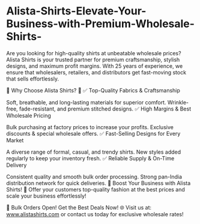 # Alista-Shirts-Elevate-Your-Business-with-Premium-Wholesale-Shirts-
Are you looking for high-quality shirts at unbeatable wholesale prices? Alista Shirts is your trusted partner for premium craftsmanship, stylish designs, and maximum profit margins. With 25 years of experience, we ensure that wholesalers, retailers, and distributors get fast-moving stock that sells effortlessly.

🔹 Why Choose Alista Shirts? 🔹
✅ Top-Quality Fabrics & Craftsmanship

Soft, breathable, and long-lasting materials for superior comfort.
Wrinkle-free, fade-resistant, and premium stitched designs.
✅ High Margins & Best Wholesale Pricing

Bulk purchasing at factory prices to increase your profits.
Exclusive discounts & special wholesale offers.
✅ Fast-Selling Designs for Every Market

A diverse range of formal, casual, and trendy shirts.
New styles added regularly to keep your inventory fresh.
✅ Reliable Supply & On-Time Delivery

Consistent quality and smooth bulk order processing.
Strong pan-India distribution network for quick deliveries.
🚀 Boost Your Business with Alista Shirts! 🚀
Offer your customers top-quality fashion at the best prices and scale your business effortlessly!

📢 Bulk Orders Open! Get the Best Deals Now!
🌐 Visit us at: www.alistashirts.com or contact us today for exclusive wholesale rates!
